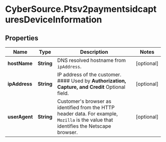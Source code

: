 # CyberSource.Ptsv2paymentsidcapturesDeviceInformation

## Properties
Name | Type | Description | Notes
------------ | ------------- | ------------- | -------------
**hostName** | **String** | DNS resolved hostname from `ipAddress`. | [optional] 
**ipAddress** | **String** | IP address of the customer.  #### Used by **Authorization, Capture, and Credit** Optional field.  | [optional] 
**userAgent** | **String** | Customer's browser as identified from the HTTP header data. For example, `Mozilla` is the value that identifies the Netscape browser.  | [optional] 


